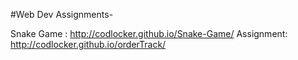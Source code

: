 #Web Dev Assignments-

Snake Game : http://codlocker.github.io/Snake-Game/
Assignment: http://codlocker.github.io/orderTrack/
